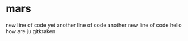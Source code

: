 # mars
new line of code
yet another line of code
another new line of code
hello how are ju 
gitkraken